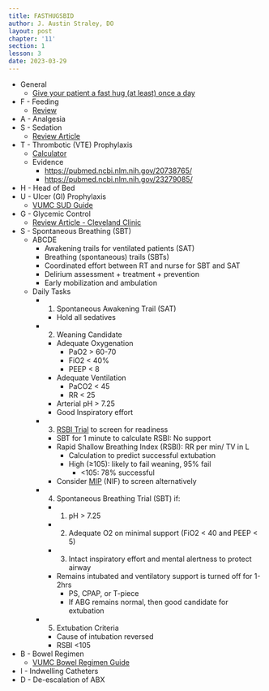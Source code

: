 ```yaml
---
title: FASTHUGSBID
author: J. Austin Straley, DO
layout: post
chapter: '11'
section: 1
lesson: 3
date: 2023-03-29
---
```


- General
	- [Give your patient a fast hug (at least) once a day][1]
- F - Feeding
	- [Review][2]
- A - Analgesia
- S - Sedation
	- [Review Article][3]
- T - Thrombotic (VTE) Prophylaxis
	- [Calculator][4]
	- Evidence
		- https://pubmed.ncbi.nlm.nih.gov/20738765/
		- https://pubmed.ncbi.nlm.nih.gov/23279085/
- H - Head of Bed
- U - Ulcer (GI) Prophylaxis
	- [VUMC SUD Guide][5]
- G - Glycemic Control
	- [Review Article - Cleveland Clinic][6]
- S - Spontaneous Breathing (SBT)
	- ABCDE
		- Awakening trails for ventilated patients (SAT)
		- Breathing (spontaneous) trails (SBTs)
		- Coordinated effort between RT and nurse for SBT and SAT
		- Delirium assessment + treatment + prevention
		- Early mobilization and ambulation
	- Daily Tasks
		- 1) Spontaneous Awakening Trail (SAT)
			- Hold all sedatives
		- 2) Weaning Candidate
			- Adequate Oxygenation
				- PaO2 > 60-70
				- FiO2 < 40%
				- PEEP < 8
			- Adequate Ventilation
				- PaCO2 < 45
				- RR < 25
			- Arterial pH > 7.25
			- Good Inspiratory effort
		- 3) [RSBI Trial][7] to screen for readiness
			- SBT for 1 minute to calculate RSBI: No support
			- Rapid Shallow Breathing Index (RSBI): RR per min/ TV in L
				- Calculation to predict successful extubation
				- High (≥105): likely to fail weaning, 95% fail
					- <105: 78% successful
			- Consider [MIP][8] (NIF) to screen alternatively
		- 4) Spontaneous Breathing Trial (SBT) if:
			- 1) pH > 7.25
			- 2) Adequate O2 on minimal support (FiO2 < 40 and PEEP < 5)
			- 3) Intact inspiratory effort and mental alertness to protect airway
			- Remains intubated and ventilatory support is turned off for 1-2hrs
				- PS, CPAP, or T-piece
				- If ABG remains normal, then good candidate for extubation
		- 5) Extubation Criteria
			- Cause of intubation reversed
			- RSBI <105
- B - Bowel Regimen
	- [VUMC Bowel Regimen Guide][9]
- I - Indwelling Catheters
- D - De-escalation of ABX

[1]: https://journals.lww.com/ccmjournal/Abstract/2005/06000/Give_your_patient_a_fast_hug__at_least__once_a.5.aspx
[2]: https://emcrit.org/ibcc/food/
[3]: https://www.ncbi.nlm.nih.gov/pmc/articles/PMC8065316/
[4]: https://www.mdcalc.com/calc/2023/padua-prediction-score-risk-vte
[5]: https://www.vumc.org/trauma-and-scc/sites/default/files/public_files/Protocols/Stress%20Ulcer%20Prophylaxis%20PMG%202020.pdf
[6]: https://www.ccjm.org/content/ccjom/89/4/191.full.pdf
[7]: https://www.mdcalc.com/calc/3999/rapid-shallow-breathing-index-rsbi
[8]: https://pubmed.ncbi.nlm.nih.gov/26834339/
[9]: https://www.vumc.org/trauma-and-scc/sites/vumc.org.trauma-and-scc/files/public_files/Protocols/TraumaBowelReg3.pdf